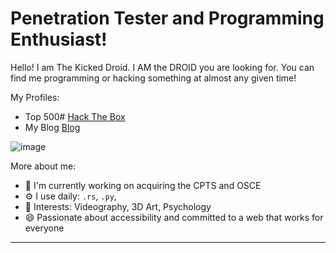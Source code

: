 # Penetration Tester and Programming Enthusiast!

Hello! I am The Kicked Droid. I AM the DROID you are looking for. You can find me programming or hacking something at almost any given time! 

My Profiles:
- Top 500# [Hack The Box](https://app.hackthebox.com/profile/1583364)
- My Blog [Blog](https://kickeddroid.github.io)

![image](https://github.com/KickedDroid/KickedDroid/assets/24928676/4a27002c-76a9-4512-9eee-b6dd06884453)

More about me:
- 🏢 I'm currently working on acquiring the CPTS and OSCE
- ⚙️ I use daily: `.rs`, `.py`, 
- 💜 Interests: Videography, 3D Art, Psychology
- 😄 Passionate about accessibility and committed to a web that works for everyone

---
